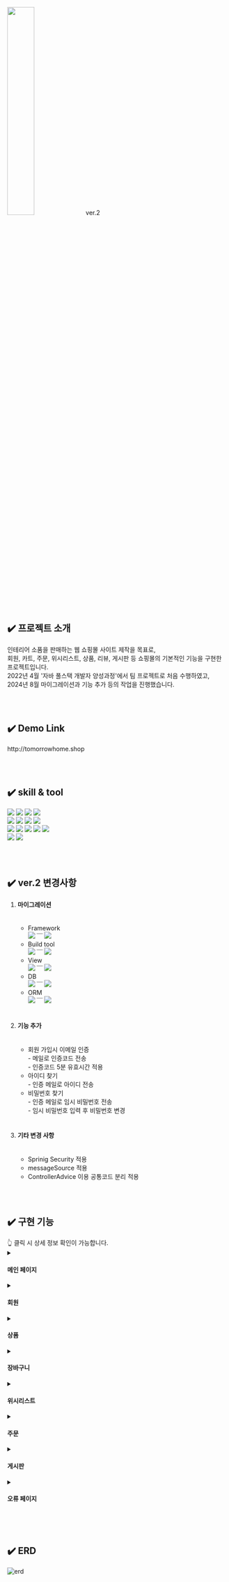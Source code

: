 <img src="https://github.com/user-attachments/assets/1dcfe697-0cd1-4bfc-a793-e2cbd44b277b" width="35%" height="35%"> ver.2
<br/><br/>

<h2>✔️ 프로젝트 소개</h2>
인테리어 소품을 판매하는 웹 쇼핑몰 사이트 제작을 목표로,<br/>
회원, 카트, 주문, 위시리스트, 상품, 리뷰, 게시판 등 쇼핑몰의 기본적인 기능을 구현한 프로젝트입니다.<br/>
2022년 4월 '자바 풀스택 개발자 양성과정'에서 팀 프로젝트로 처음 수행하였고,<br/>
2024년 8월 마이그레이션과 기능 추가 등의 작업을 진행했습니다.

<br/><br/>

<h2>✔️ Demo Link</h2>
http://tomorrowhome.shop

<br/><br/>

<h2>✔️ skill & tool</h2>
<div>
	<img src="https://img.shields.io/badge/JAVA 17-E34F26?style=for-the-badge&logo=openjdk&logoColor=white">
	<img src="https://img.shields.io/badge/JavaScript-F7DF1E?style=for-the-badge&logo=javascript&logoColor=white">
	<img src="https://img.shields.io/badge/HTML-E34F26?style=for-the-badge&logo=html5&logoColor=white">
	<img src="https://img.shields.io/badge/CSS-1572B6?style=for-the-badge&logo=css3&logoColor=white">
	<br/>
	<img src="https://img.shields.io/badge/Spring Boot 3.0.0-6DB33F?style=for-the-badge&logo=springboot&logoColor=white">
	<img src="https://img.shields.io/badge/Gradle-02303A?style=for-the-badge&logo=gradle&logoColor=white">
	<img src="https://img.shields.io/badge/MariaDB-003545?style=for-the-badge&logo=mariadb&logoColor=white">
	<img src="https://img.shields.io/badge/Tomcat-F8DC75?style=for-the-badge&logo=apachetomcat&logoColor=white">
	<br/>
	<img src="https://img.shields.io/badge/Thymeleaf-005F0F?style=for-the-badge&logo=thymeleaf&logoColor=white">
	<img src="https://img.shields.io/badge/Spring Data Jpa-FF6D70?style=for-the-badge&logo=&logoColor=white">
	<img src="https://img.shields.io/badge/Spring Security-6DB33F?style=for-the-badge&logo=springsecurity&logoColor=white">
	<img src="https://img.shields.io/badge/jquery-0769AD?style=for-the-badge&logo=jquery&logoColor=white">
	<img src="https://img.shields.io/badge/bootstrap-7952B3?style=for-the-badge&logo=bootstrap&logoColor=white">	
	<br/>
	<img src="https://img.shields.io/badge/eclipse ide-2C2255?style=for-the-badge&logo=eclipseide&logoColor=white">
	<img src="https://img.shields.io/badge/dbeaver-382923?style=for-the-badge&logo=dbeaver&logoColor=white">
<div>

<br/><br/>

<h2>✔️ ver.2 변경사항 </h2>
<ol>
	<li> <h4>마이그레이션</h4> <br/>
		<ul>
			<li>Framework <br/>
				<img src="https://img.shields.io/badge/spring-6DB33F?style=for-the-badge&logo=spring&logoColor=white">	
				￣ 	
				<img src="https://img.shields.io/badge/Spring Boot-6DB33F?style=for-the-badge&logo=springboot&logoColor=white">
			</li>
			<li>Build tool <br/>
				<img src="https://img.shields.io/badge/Maven-C71A36?style=for-the-badge&logo=apachemaven&logoColor=white">	
				￣ 	
				<img src="https://img.shields.io/badge/Gradle-02303A?style=for-the-badge&logo=gradle&logoColor=white">
			</li>
			<li>View <br/>
				<img src="https://img.shields.io/badge/JSP-FF4000?style=for-the-badge&logo=&logoColor=white">	
				￣ 	
				<img src="https://img.shields.io/badge/Thymeleaf-005F0F?style=for-the-badge&logo=thymeleaf&logoColor=white">
			</li>
			<li>DB <br/>
				<img src="https://img.shields.io/badge/oracle-F80000?style=for-the-badge&logo=oracle&logoColor=white">	
				￣ 	
				<img src="https://img.shields.io/badge/MariaDB-003545?style=for-the-badge&logo=mariadb&logoColor=white">
			</li>
			<li>ORM <br/>
				<img src="https://img.shields.io/badge/Mybatis-FBB91E?style=for-the-badge&logo=&logoColor=white">	
				￣ 	
				<img src="https://img.shields.io/badge/Spring Data Jpa-FF6D70?style=for-the-badge&logo=&logoColor=white">
			</li>
		</ul>
	</li>
	<br/>
	<li> <h4>기능 추가</h4> <br/>
		<ul>
			<li>
				회원 가입시 이메일 인증 <br/>
				- 메일로 인증코드 전송 <br/>
				- 인증코드 5분 유효시간 적용 <br/>
			</li>
			<li>
				아이디 찾기 <br/>
				- 인증 메일로 아이디 전송 <br/>
			</li>
			<li>
				비밀번호 찾기 <br/>
				- 인증 메일로 임시 비밀번호 전송 <br/>
				- 임시 비밀번호 입력 후 비밀번호 변경 <br/>
			</li>
		</ul>
	</li>
	<br/>
	<li> <h4>기타 변경 사항</h4> <br/>
		<ul>
			<li>
				Sprinig Security 적용
			</li>
			<li>
				messageSource 적용
			</li>
			<li>
				ControllerAdvice 이용 공통코드 분리 적용
			</li>
		</ul>
	</li>
</ol>


<br/><br/>


<h2>✔️ 구현 기능 </h2>
👆 클릭 시 상세 정보 확인이 가능합니다.<br/>
<details>
	<summary><h4>메인 페이지</h4></summary>
	<table>
		<tr>
			<td>
				① 카테고리별 상품리스트 이동<br/>
				② 인기상품 출력<br/>
				　- 조회수 및 별점 기준<br/>
				③ 현재 날짜 및 시간 실시간 출력 <br/>
				④ 추천상품 출력<br/>
				　- 회원의 선호 컨셉 기준<br/>
			</td>	
  			 <td>
				 
![메잉ㄴ](https://github.com/user-attachments/assets/3ac0e0e4-00b7-42f8-a8d2-651304c0200f)			
			</td>	
		</tr>		
	</table>
</details>
<details>
	<summary><h4>회원</h4></summary>    
 	<table>
		<tr>
			<td>
				① 신규 회원 가입 <br/>
				　- ID 중복 체크 <br/>
				　- 주소 검색 API 적용<br/>
				　- 이메일 인증 <br/>
				② 회원 로그인 / 로그아웃<br/>
				　- Spring Security 적용<br/>
				③ 아이디 / 비밀번호 찾기<br/>
				　- 인증된 이메일만 가능 <br/>
				④ 회원 정보 확인 / 수정 <br/>
				　- 주소 검색 API 적용<br/>
				⑤ 회원 탈퇴<br/>
			</td>	
  			 <td>
				 
![회원](https://github.com/user-attachments/assets/f717054f-ebf0-4a96-b957-067d157d9f78)
			</td>	
		</tr>		
	</table> 	
</details>
<details>
	<summary><h4>상품</h4></summary>    
 	<table>
		<tr>
			<td>
				① 상품리스트 출력<br/>
				　- 페이징<br/>
				　- 카트 및 위시리스트 담기 가능<br/>
				② 상품 검색<br/>
				　- 조건별 검색<br/>
				　- 상품명 검색<br/>
				　- 정렬 가능<br/>
				　- 조건 중복 검색 가능<br/>
				③ 퀵 뷰 기능<br/>
				　- 카트 및 위시리스트 담기 가능<br/>
				④ 상품 리뷰<br/>
				　- 등록, 수정, 삭제<br/>
				　- 별점 입력<br/>
				　- 주문 여부 및 작성 여부 확인<br/>
				⑤ 상품 상세정보 출력<br/>
				　- 사이즈 정보 이미지 별도 확인 가능<br/>
			</td>	
  			 <td>
	
![상품](https://github.com/user-attachments/assets/004fef14-80d0-41d4-b326-4aa4cc4796f1)
			</td>	
		</tr>		
	</table>   	
</details>
<details>
	<summary><h4>장바구니</h4></summary>    
 	<table>
		<tr>
			<td>
				① 장바구니 등록<br/>
				　- 이미 추가된 상품일 경우 수량만 증가<br/>
				② 장바구니 조회<br/>
				　- 단위가격 및 수량별 합계 금액 출력 <br/>
				③ 금액별 배송료 적용<br/>
				　- 50,000원 이상일 시 무료배송 적용<br/>
				　- 상품 선택 정보 변경시 갱신<br/>
				④ 상품 수량 수정<br/>
				　- 수정시 관련 정보 갱신<br/>
				⑤ 장바구니 상품 삭제<br/>
				　- 개별 및 복수 선택 가능<br/>
				⑥ 공통 헤더 정보 출력<br/>
				　- 장바구니 정보 변경시 함께 갱신<br/>
				　- 삭제 가능<br/> 
			</td>	
  			 <td>
	
![장바구니](https://github.com/user-attachments/assets/ca0e0b11-fafd-4caf-b838-f95b66a27a02)
			</td>	
		</tr>		
	</table>   
</details>
<details>
	<summary><h4>위시리스트</h4></summary>    
 	<table>
		<tr>
			<td>
				① 위시리스트 등록<br/>
				　- 중복 추가 불가 <br/>
				② 위시리스트 조회<br/>
				③ 위시리스트 상품 장바구니 추가<br/>
				　- 개별 및 복수 선택 가능<br/>
				④ 위시리스트 상품 삭제 <br/>
				　- 개별 및 복수 선택 가능<br/>
			</td>	
  			 <td>
	
![위시리스트](https://github.com/user-attachments/assets/a64fcec8-03ff-4a2e-b234-7ebd4fd402a8)
			</td>	
		</tr>		
	</table>   
</details>
<details>
	<summary><h4>주문</h4></summary>    
 	<table>
		<tr>
			<td>
				① 주문 등록<br/>
				　- 상품 즉시 주문<br/>
				　- 장바구니 상품 주문 (선택 / 전체)<br/>
				　- 주소 검색 API 적용<br/>
				　- 수취인 내 정보 자동 입력 기능<br/>
				② 전체 주문 내역 조회<br/>
				③ 주문 별 상세내역 조회<br/>
				④ 주문 내역 삭제 <br/>
				　- 개별 및 전체<br/>
			</td>	
  			 <td>
	
![주문](https://github.com/user-attachments/assets/5e61f66a-1cfb-4937-bc30-3013b04614f8)
			</td>	
		</tr>		
	</table>   
</details>
<details>
	<summary><h4>게시판</h4></summary>    
 	<table>
		<tr>
			<td>
				① 게시글 리스트 확인 <br/>
				　- 페이징<br/>
				　- 오늘 작성 글 new 표시 출력<br/>
				② 게시글 상세 내용 확인<br/>
				③ 게시글 등록<br/>
				　- ckEditor 적용 <br/>
				④ 게시글 수정, 삭제<br/>
				　- 본인 작성 글만 가능 <br/>
				⑤ 답글 등록<br/>
				　- 제목에 공백 및 답글 기호 추가<br/>
				　- 내용에 원글도 출력<br/>
				⑥ 게시글 검색<br/>
				　- 제목, 내용, 작성자로 게시글 검색 가능 <br/>
			</td>	
  			 <td>
	
![게시판](https://github.com/user-attachments/assets/1e2af146-ab0a-46b6-8150-9b322f4d3384)
			</td>	
		</tr>		
	</table>   
</details>
<details>
	<summary><h4>오류 페이지</h4></summary>    
 	<table>
		<tr>
			<td>
				① 오류 페이지 <br/>
				　- 오류 발생시 출력<br/>
				② Home 링크 연결 <br/>
			</td>	
  			 <td>
	
![오류페이지](https://github.com/user-attachments/assets/ba90154f-71e1-41de-9765-b2529ed700e8)
			</td>	
		</tr>		
	</table>   
</details>

<br/><br/>

<h2>✔️ ERD </h2>

![erd](https://github.com/user-attachments/assets/f02b319c-b784-432c-a20b-1e0ddebe73ff)
